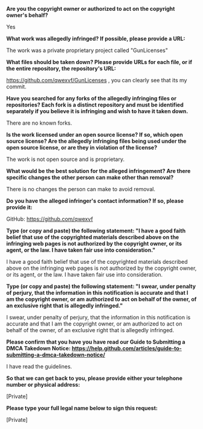 __Are you the copyright owner or authorized to act on the copyright owner's behalf?__

Yes

__What work was allegedly infringed? If possible, please provide a URL:__

The work was a private proprietary project called "GunLicenses"

__What files should be taken down? Please provide URLs for each file, or if the entire repository, the repository's URL:__

https://github.com/qwexvf/GunLicenses , you can clearly see that its my commit.

__Have you searched for any forks of the allegedly infringing files or repositories? Each fork is a distinct repository and must be identified separately if you believe it is infringing and wish to have it taken down.__

There are no known forks.

__Is the work licensed under an open source license? If so, which open source license? Are the allegedly infringing files being used under the open source license, or are they in violation of the license?__

The work is not open source and is proprietary.

__What would be the best solution for the alleged infringement? Are there specific changes the other person can make other than removal?__

There is no changes the person can make to avoid removal.

__Do you have the alleged infringer's contact information? If so, please provide it:__

GitHub: https://github.com/qwexvf

__Type (or copy and paste) the following statement: "I have a good faith belief that use of the copyrighted materials described above on the infringing web pages is not authorized by the copyright owner, or its agent, or the law. I have taken fair use into consideration."__

I have a good faith belief that use of the copyrighted materials described above on the infringing web pages is not authorized by the copyright owner, or its agent, or the law. I have taken fair use into consideration.

__Type (or copy and paste) the following statement: "I swear, under penalty of perjury, that the information in this notification is accurate and that I am the copyright owner, or am authorized to act on behalf of the owner, of an exclusive right that is allegedly infringed."__

I swear, under penalty of perjury, that the information in this notification is accurate and that I am the copyright owner, or am authorized to act on behalf of the owner, of an exclusive right that is allegedly infringed.

__Please confirm that you have you have read our Guide to Submitting a DMCA Takedown Notice: https://help.github.com/articles/guide-to-submitting-a-dmca-takedown-notice/__

I have read the guidelines.

__So that we can get back to you, please provide either your telephone number or physical address:__

[Private]


__Please type your full legal name below to sign this request:__

[Private]
